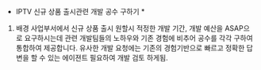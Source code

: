 * IPTV 신규 상품 출시관련 개발 공수 구하기 *

1. 배경
   사업부서에서 신규 상품 출시 원할시 적정한 개발 기간, 개발 예산을 ASAP으로 요구하시는데 관련 개발팀들의 노하우와 기존 경험에 비추어 공수를 각각 구하여 통합하여 제공합니다.
   유사한 개발 요청에는 기존의 경험기반으로 빠르고 정확한 답변을 할 수 있는 에이젼트 필요하여 개발 검토 하게됨.

   

